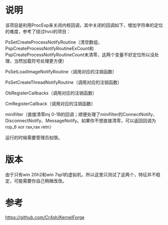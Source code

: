 # 说明

该项目是利用ProcExp来关闭内核回调，其中关闭的回调如下，增加字符串的定位的难度，参考了绕过hvci的项目：

PsSetCreateProcessNotifyRoutine（清空数组，PspCreateProcessNotifyRoutineExCount和PspCreateProcessNotifyRoutineCount未清零，这两个变量不好定位所以没处理，当然加载符号处理更方便）

PsSetLoadImageNotifyRoutine（调用对应的注销函数）

PsSetCreateThreadNotifyRoutine（调用对应的注销函数）

ObRegisterCallbacks（调用对应的注销函数）

CmRegisterCallback（调用对应的注销函数）

minifilter（直接清零mj 0-1B的回调；顺便处理了minifilter的ConnectNotify、DisconnectNotify、MessageNotify。如果你不想直接清零，可以返回回调为rop_6 xor rax,rax retn）

运行的时候需要管理员权限。

# 版本

由于只有win 20h2和win 7sp1的虚拟机，所以这里只测试了这两个，特征并不稳定，可能需要你自己稍微改改。

# 参考

https://github.com/Cr4sh/KernelForge